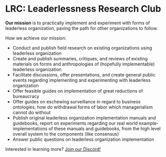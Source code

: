 # LRC: Leaderlessness Research Club

**Our mission** is to practically implement and experiment with forms of
leaderless organization, paving the path for other organizations to follow.

How we achieve our mission:

  * Conduct and publish field research on existing organizations using
    leaderless organization
  * Create and publish summaries, critiques, and reviews of existing materials
    on forms and anthropologies of (hopefully implementable) leaderless organization
  * Facilitate discussions, offer presentations, and create general public
    events regarding implementing and experimenting with leaderless organization
  * Offer feasible guides on implementation of great reductions of bureaucracy
  * Offer guides on eschewing surveillance in regard to business ontologies,
    how do withdrawal forms of labor which managerialism cannot do without
  * Publish original leaderless organization implementation manuals and guidebooks,
    report on experiments regarding our real world example-implementations of
    these manuals and guidebooks, from the high level overall system to the
    components (like consensus)
  * Answer public questions on leaderless organization implementation

Interested in learning more? [Join our Discord!](https://discord.gg/bBP3cU)
